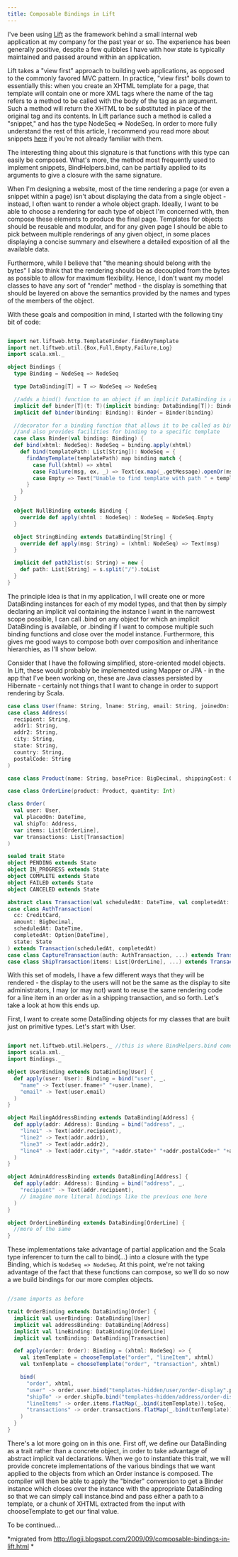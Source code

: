 ```yaml
---
title: Composable Bindings in Lift
---
```


I've been using [Lift](http://liftweb.net) as the framework behind a small
internal web application at my company for the past year or so. The experience
has been generally positive, despite a few quibbles I have with how state is
typically maintained and passed around within an application. 

Lift takes a "view first" approach to building web applications, as opposed to
the commonly favored MVC pattern. In practice, "view first" boils down to
essentially this: when you create an XHTML template for a page, that template
will contain one or more XML tags where the name of the tag refers to a method
to be called with the body of the tag as an argument. Such a method will return
the XHTML to be substituted in place of the original tag and its contents. In
Lift parlance such a method is called a "snippet," and has the type NodeSeq =>
NodeSeq. In order to more fully understand the rest of this article, I
recommend you read more about snippets
[here](http://liftweb.net/docs/getting_started/mod_master.html#x1-110002.5) if
you're not already familiar with them.

The interesting thing about this signature is that functions with this type can
easily be composed. What's more, the method most frequently used to implement
snippets, BindHelpers.bind, can be partially applied to its arguments to give a
closure with the same signature. 

When I'm designing a website, most of the time rendering a page (or even a
snippet within a page) isn't about displaying the data from a single object -
instead, I often want to render a whole object graph. Ideally, I want to be
able to choose a rendering for each type of object I'm concerned with, then
compose these elements to produce the final page. Templates for objects should
be reusable and modular, and for any given page I should be able to pick
between multiple renderings of any given object, in some places displaying a
concise summary and elsewhere a detailed exposition of all the available data. 

Furthermore, while I believe that "the meaning should belong with the bytes" I
also think that the rendering should be as decoupled from the bytes as possible
to allow for maximum flexibility. Hence, I don't want my model classes to have
any sort of "render" method - the display is something that should be layered
on above the semantics provided by the names and types of the members of the
object.

With these goals and composition in mind, I started with the following tiny bit
of code:

```scala

import net.liftweb.http.TemplateFinder.findAnyTemplate
import net.liftweb.util.{Box,Full,Empty,Failure,Log}
import scala.xml._

object Bindings {
  type Binding = NodeSeq => NodeSeq

  type DataBinding[T] = T => NodeSeq => NodeSeq

  //adds a bind() function to an object if an implicit DataBinding is available for that object
  implicit def binder[T](t: T)(implicit binding: DataBinding[T]): Binder = Binder(binding(t))
  implicit def binder(binding: Binding): Binder = Binder(binding)

  //decorator for a binding function that allows it to be called as bind() rather than apply()
  //and also provides facilities for binding to a specific template
  case class Binder(val binding: Binding) {
  def bind(xhtml: NodeSeq): NodeSeq = binding.apply(xhtml)
    def bind(templatePath: List[String]): NodeSeq = {
      findAnyTemplate(templatePath) map binding match {
        case Full(xhtml) => xhtml
        case Failure(msg, ex, _) => Text(ex.map(_.getMessage).openOr(msg))
        case Empty => Text("Unable to find template with path " + templatePath.mkString("/", "/", ""))
      }
    }
  }

  object NullBinding extends Binding {
    override def apply(xhtml : NodeSeq) : NodeSeq = NodeSeq.Empty
  }

  object StringBinding extends DataBinding[String] {
    override def apply(msg: String) = (xhtml: NodeSeq) => Text(msg)
  }

  implicit def path2list(s: String) = new {
    def path: List[String] = s.split("/").toList
  }
}
```

The principle idea is that in my application, I will create one or more
DataBinding instances for each of my model types, and that then by simply
declaring an implicit val containing the instance I want in the narrowest scope
possible, I can call .bind on any object for which an implicit DataBinding is
available, or .binding if I want to compose multiple such binding functions and
close over the model instance. Furthermore, this gives me good ways to compose
both over composition and inheritance hierarchies, as I'll show below. 

Consider that I have the following simplified, store-oriented model objects. In
Lift, these would probably be implemented using Mapper or JPA - in the app that
I've been working on, these are Java classes persisted by Hibernate - certainly
not things that I want to change in order to support rendering by Scala.

```scala
case class User(fname: String, lname: String, email: String, joinedOn: DateTime)
case class Address(
  recipient: String, 
  addr1: String, 
  addr2: String, 
  city: String, 
  state: String, 
  country: String, 
  postalCode: String
)

case class Product(name: String, basePrice: BigDecimal, shippingCost: Option[BigDecimal])

case class OrderLine(product: Product, quantity: Int)

class Order(
  val user: User, 
  val placedOn: DateTime, 
  val shipTo: Address, 
  var items: List[OrderLine], 
  var transactions: List[Transaction]
)

sealed trait State
object PENDING extends State
object IN_PROGRESS extends State
object COMPLETE extends State
object FAILED extends State
object CANCELED extends State

abstract class Transaction(val scheduledAt: DateTime, val completedAt: Option[DateTime], state: State)
case class AuthTransaction(
  cc: CreditCard, 
  amount: BigDecimal, 
  scheduledAt: DateTime, 
  completedAt: Option[DateTime], 
  state: State
) extends Transaction(scheduledAt, completedAt)
case class CaptureTransaction(auth: AuthTransaction, ...) extends Transaction(...)
case class ShipTransaction(items: List[OrderLine], ...) extends Transaction(...)
```

With this set of models, I have a few different ways that they will be 
rendered - the display to the users will not be the same as the display 
to site administrators, I may (or may not) want to reuse the same rendering
code for a line item in an order as in a shipping transaction, and so forth.
Let's take a look at how this ends up.

First, I want to create some DataBinding objects for my classes that are built
just on primitive types. Let's start with User.

```scala

import net.liftweb.util.Helpers._ //this is where BindHelpers.bind comes from
import scala.xml._
import Bindings._

object UserBinding extends DataBinding[User] {
  def apply(user: User): Binding = bind("user", _,
    "name" -> Text(user.fname+" "+user.lname),
    "email" -> Text(user.email)
  )
}

object MailingAddressBinding extends DataBinding[Address] {
  def apply(addr: Address): Binding = bind("address", _,
    "line1" -> Text(addr.recipient),
    "line2" -> Text(addr.addr1),
    "line3" -> Text(addr.addr2),
    "line4" -> Text(addr.city+", "+addr.state+" "+addr.postalCode+" "+addr.country)
  )
}

object AdminAddressBinding extends DataBinding[Address] {
  def apply(addr: Address): Binding = bind("address", _,
    "recipient" -> Text(addr.recipient),
    // imagine more literal bindings like the previous one here
  )
}

object OrderLineBinding extends DataBinding[OrderLine] {
  //more of the same
}
```

These implementations take advantage of partial application and the Scala type
inferencer to turn the call to bind(...) into a closure with the type Binding,
which is `NodeSeq => NodeSeq`. At this point, we're not taking advantage of the
fact that these functions can compose, so we'll do so now a we build bindings
for our more complex objects. 

```scala

//same imports as before

trait OrderBinding extends DataBinding[Order] {
  implicit val userBinding: DataBinding[User]
  implicit val addressBinding: DataBinding[Address]
  implicit val lineBinding: DataBinding[OrderLine]
  implicit val txnBinding: DataBinding[Transaction]

  def apply(order: Order): Binding = (xhtml: NodeSeq) => {
    val itemTemplate = chooseTemplate("order", "lineItem", xhtml)
    val txnTemplate = chooseTemplate("order", "transaction", xhtml)

    bind(
      "order", xhtml,
      "user" -> order.user.bind("templates-hidden/user/order-display".path),
      "shipTo" -> order.shipTo.bind("templates-hidden/address/order-display".path),
      "lineItems" -> order.items.flatMap(_.bind(itemTemplate)).toSeq,
      "transactions" -> order.transactions.flatMap(_.bind(txnTemplate)).toSeq
    )
  }
}
```

There's a lot more going on in this one. First off, we define our DataBinding
as a trait rather than a concrete object, in order to take advantage of
abstract implicit val declarations. When we go to instantiate this trait, we
will provide concrete implementations of the various bindings that we want
applied to the objects from which an Order instance is composed. The compiler
will then be able to apply the "binder" conversion to get a Binder instance
which closes over the instance with the appropriate DataBinding so that we can
simply call instance.bind and pass either a path to a template, or a chunk of
XHTML extracted from the input with chooseTemplate to get our final value.

To be continued...

*migrated from http://logji.blogspot.com/2009/09/composable-bindings-in-lift.html *
